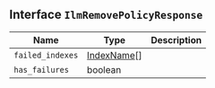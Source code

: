 ## Interface `IlmRemovePolicyResponse`

| Name | Type | Description |
| - | - | - |
| `failed_indexes` | [IndexName](./IndexName.md)[] | &nbsp; |
| `has_failures` | boolean | &nbsp; |
